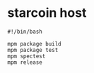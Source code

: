 # starcoin host


```shell
#!/bin/bash

mpm package build
mpm package test
mpm spectest
mpm release
```